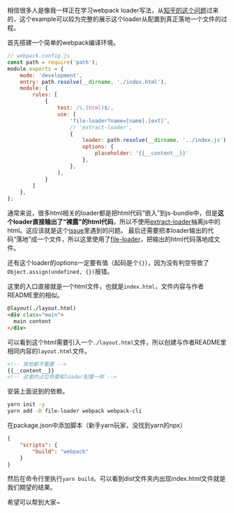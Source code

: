 相信很多人是像我一样正在学习webpack loader写法，从[知乎的这个问题](https://zhuanlan.zhihu.com/p/30053483)过来的，这个example可以较为完整的展示这个loader从配置到真正落地一个文件的过程。

首先搭建一个简单的webpack编译环境。

```js
// webpack.config.js
const path = require('path');
module.exports = {
    mode: 'development',
    entry: path.resolve(__dirname, './index.html'),
    module: {
        rules: [
            {
                test: /\.(html)$/,
                use: [
                    'file-loader?name=[name].[ext]',
                    // 'extract-loader',
                    {
                        loader: path.resolve(__dirname, '../index.js'),
                        options: {
                            placeholder: '{{__content__}}'
                        },
                    },
                ],
            }
        ]
    },
};
```

通常来说，很多html相关的loader都是把html代码“嵌入”到js-bundle中，但是**这个loader直接输出了“裸露”的html代码**，所以不使用[extract-loader](https://github.com/peerigon/extract-loader)抽离js中的html。这应该就是这个[issue](https://github.com/wuomzfx/html-layout-loader/issues/3)里遇到的问题。
最后还需要把本loader输出的代码“落地”成一个文件，所以这里使用了[file-loader](https://github.com/webpack-contrib/file-loader)，把输出的html代码落地成文件。

还有这个loader的options一定要有值（起码是个`{}`），因为没有判空导致了`Object.assign(undefined, {})`报错。

这里的入口直接就是一个html文件，也就是`index.html`，文件内容与作者README里的相似。

```html
@layout(./layout.html)
<div class="main">
  main content
</div>
```

可以看到这个html需要引入一个`./layout.html`文件，所以创建与作者README里相同内容的`layout.html`文件。
```html
<!-- 其他都不重要 -->
{{__content__}}
<!-- 这里的占位符要和loader配置一样 -->
```
安装上面说到的依赖。
```bash
yarn init -y
yarn add -D file-loader webpack webpack-cli
```

在package.json中添加脚本（新手yarn玩家，没找到yarn的npx）
```json
{
    "scripts": {
        "build": "webpack"
    }
}
```

然后在命令行里执行`yarn build`。可以看到dist文件夹内出现index.html文件就是我们期望的结果。

希望可以帮到大家~
